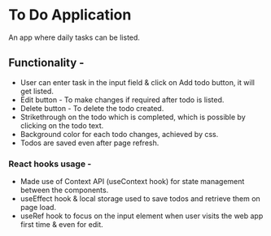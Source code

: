 # To Do Application
An app where daily tasks can be listed.

## Functionality -
* User can enter task in the input field & click on Add todo button, it will get listed.
* Edit button - To make changes if required after todo is listed.
* Delete button - To delete the todo created.
* Strikethrough on the todo which is completed, which is possible by clicking on the todo text.
* Background color for each todo changes, achieved by css.
* Todos are saved even after page refresh.

### React hooks usage -
* Made use of Context API (useContext hook) for state management between the components.
* useEffect hook & local storage used to save todos and retrieve them on page load.
* useRef hook to focus on the input element when user visits the web app first time & even for edit.


